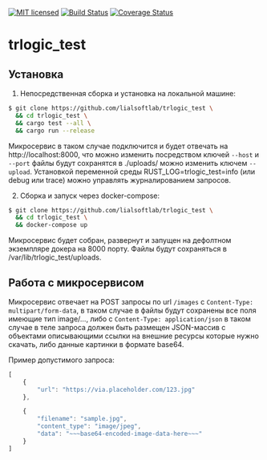 [![MIT licensed](https://img.shields.io/badge/license-MIT-blue.svg)](./LICENSE)
[![Build Status](https://travis-ci.org/lialsoftlab/trlogic_test.svg?branch=master)](https://travis-ci.org/lialsoftlab/trlogic_test)
[![Coverage Status](https://coveralls.io/repos/github/lialsoftlab/trlogic_test/badge.svg?branch=master)](https://coveralls.io/github/lialsoftlab/trlogic_test?branch=master)

# trlogic_test

Установка
---------
1. Непосредственная сборка и установка на локальной машине:

```bash
$ git clone https://github.com/lialsoftlab/trlogic_test \
  && cd trlogic_test \
  && cargo test --all \
  && cargo run --release
```

Микросервис в таком случае подключится и будет отвечать на http://localhost:8000, что можно изменить посредством ключей `--host` и `--port` файлы будут сохранятся в ./uploads/ можно изменить ключем `--upload`. Установкой переменной среды RUST_LOG=trlogic_test=info (или debug или trace) можно управлять журналированием запросов.

2. Сборка и запуск через docker-compose:

```bash
$ git clone https://github.com/lialsoftlab/trlogic_test \
  && cd trlogic_test \
  && docker-compose up
```

Микросервис будет собран, развернут и запущен на дефолтном экземпляре докера на 8000 порту. Файлы будут сохраняться в /var/lib/trlogic_test/uploads. 

Работа с микросервисом
----------------------

Микросервис отвечает на POST запросы по url `/images` с `Content-Type: multipart/form-data`, в таком случае в файлы будут сохранены все поля имеющие тип image/..., либо с `Content-Type: application/json` в таком случае в теле запроса должен быть размещен JSON-массив с объектами описывающими ссылки на внешние ресурсы которые нужно скачать, либо данные картинки в формате base64.

Пример допустимого запроса:

```javascript
[
    { 
        "url": "https://via.placeholder.com/123.jpg"
    },

    {
        "filename": "sample.jpg",
        "content_type": "image/jpeg",
        "data": "~~~base64-encoded-image-data-here~~~"
    }
]
```
